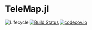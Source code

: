# TeleMap.jl

![Lifecycle](https://img.shields.io/badge/lifecycle-experimental-orange.svg)<!--
![Lifecycle](https://img.shields.io/badge/lifecycle-maturing-blue.svg)
![Lifecycle](https://img.shields.io/badge/lifecycle-stable-green.svg)
![Lifecycle](https://img.shields.io/badge/lifecycle-retired-orange.svg)
![Lifecycle](https://img.shields.io/badge/lifecycle-archived-red.svg)
![Lifecycle](https://img.shields.io/badge/lifecycle-dormant-blue.svg) -->
[![Build Status](https://travis-ci.com/nikpocuca/TeleMap.jl.svg?branch=master)](https://travis-ci.com/nikpocuca/TeleMap.jl)
[![codecov.io](http://codecov.io/github/nikpocuca/TeleMap.jl/coverage.svg?branch=master)](http://codecov.io/github/nikpocuca/TeleMap.jl?branch=master)

